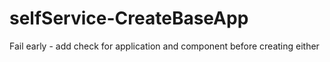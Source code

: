 # selfService-CreateBaseApp
Fail early - add check for application and component before creating either

